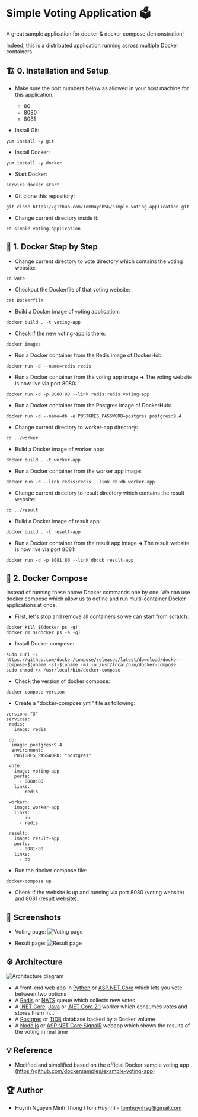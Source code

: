 # Simple Voting Application 🗳️
A great sample application for docker & docker compose demonstration!

Indeed, this is a distributed application running across multiple Docker containers.

## 🏗️ 0. Installation and Setup 

- Make sure the port numbers below as allowed in your host machine for this application:
    - 80
    - 8080
    - 8081

- Install Git:
```
yum install -y git
```

- Install Docker:
```
yum install -y docker
```

- Start Docker:
```
service docker start
```

- Git clone this repository:
```
git clone https://github.com/TomHuynhSG/simple-voting-application.git
```

- Change current directory inside it:
```
cd simple-voting-application
```

## 🐳 1. Docker Step by Step 

- Change current directory to vote directory which contains the voting website:
```
cd vote
```

- Checkout the Dockerfile of that voting website:
```
cat Dockerfile 
```

- Build a Docker image of voting application:
```
docker build . -t voting-app
```

- Check if the new voting-app is there:
```
docker images
```

- Run a Docker container from the Redis image of DockerHub:
```
docker run -d --name=redis redis
```

- Run a Docker container from the voting app image ➜ The voting website is now live via port 8080:
```
docker run -d -p 8080:80 --link redis:redis voting-app
```


- Run a Docker container from the Postgres image of DockerHub:
```
docker run -d --name=db -e POSTGRES_PASSWORD=postgres postgres:9.4
```

- Change current directory to worker-app directory:
```
cd ../worker
```

- Build a Docker image of worker app:
```
docker build . -t worker-app
```

- Run a Docker container from the worker app image:
```
docker run -d --link redis:redis --link db:db worker-app
```

- Change current directory to result directory which contains the result website:
```
cd ../result
```

- Build a Docker image of result app:
```
docker build . -t result-app
```

- Run a Docker container from the result app image ➜ The result website is now live via port 8081:
```
docker run -d -p 8081:80 --link db:db result-app
```

## 🐳 2. Docker Compose

Instead of running these above Docker commands one by one. We can use docker compose which allow us to define and run multi-container Docker applications at once.


- First, let's stop and remove all containers so we can start from scratch:
```
docker kill $(docker ps -q)
docker rm $(docker ps -a -q)
```

- Install Docker compose:
```
sudo curl -L https://github.com/docker/compose/releases/latest/download/docker-compose-$(uname -s)-$(uname -m) -o /usr/local/bin/docker-compose
sudo chmod +x /usr/local/bin/docker-compose
```

- Check the version of docker compose:
```
docker-compose version
```

- Create a "docker-compose.yml" file as following:
```
version: "3"
services:
 redis:
   image: redis
 
 db:
  image: postgres:9.4
  environment:
   POSTGRES_PASSWORD: "postgres"
 
 vote:
   image: voting-app
   ports:
     - 8080:80
   links:
     - redis
 
 worker:
   image: worker-app
   links:
     - db
     - redis
 
 result:
   image: result-app
   ports:
     - 8081:80
   links:
     - db
```

- Run the docker compose file:
```
docker-compose up
```

- Check if the website is up and running via port 8080 (voting website) and 8081 (result website).

## 🌟 Screenshots

- Voting page:
![Voting page](https://i.imgur.com/MHt7PpR.png)

- Result page:
![Result page](https://i.imgur.com/T0P2mBa.png)


## ⚙️ Architecture 

![Architecture diagram](https://i.imgur.com/iVphAjP.png)

* A front-end web app in [Python](/vote) or [ASP.NET Core](/vote/dotnet) which lets you vote between two options
* A [Redis](https://hub.docker.com/_/redis/) or [NATS](https://hub.docker.com/_/nats/) queue which collects new votes
* A [.NET Core](/worker/src/Worker), [Java](/worker/src/main) or [.NET Core 2.1](/worker/dotnet) worker which consumes votes and stores them in…
* A [Postgres](https://hub.docker.com/_/postgres/) or [TiDB](https://hub.docker.com/r/dockersamples/tidb/tags/) database backed by a Docker volume
* A [Node.js](/result) or [ASP.NET Core SignalR](/result/dotnet) webapp which shows the results of the voting in real time

## 💡 Reference 
- Modified and simplified based on the official Docker sample voting app (https://github.com/dockersamples/example-voting-app)

## 🏆 Author
- Huynh Nguyen Minh Thong (Tom Huynh) - tomhuynhsg@gmail.com
